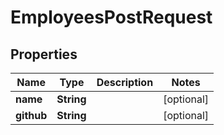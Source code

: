 

# EmployeesPostRequest


## Properties

| Name | Type | Description | Notes |
|------------ | ------------- | ------------- | -------------|
|**name** | **String** |  |  [optional] |
|**github** | **String** |  |  [optional] |



